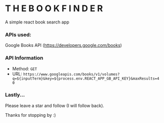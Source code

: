 # T H E  B O O K  F I N D E R 
A simple react book search app

### APIs used:
Google Books API (https://developers.google.com/books)

### API Information
- Method: `GET`
- URL: `https://www.googleapis.com/books/v1/volumes?q=${inputTerm}&key=${process.env.REACT_APP_GB_API_KEY}&maxResults=40`

### Lastly...
Please leave a star and follow (I will follow back).

Thanks for stopping by :)
